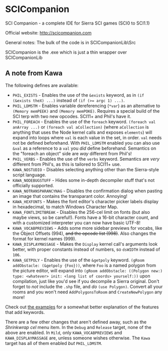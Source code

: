 # SCICompanion
SCI Companion - a complete IDE for Sierra SCI games (SCI0 to SCI1.1)

Official website:
http://scicompanion.com

General notes:
The bulk of the code is in SCICompanionLib\Src

SCICompanion is the .exe which is just a thin wrapper over SCICompanionLib

## A note from Kawa
The following defines are available:

* `PHIL_EXISTS` - Enables the use of the `&exists` keyword, as in `(if (&exists theX) ...)` instead of `(if (>= argc 1) ...)`.
* `PHIL_LDMSTM` - Enables variable dereferencing (`*var`) as an alternative to `(Memory memPEEK)` and `(Memory memPOKE)`. Requires a special build of the SCI terp with two new opcodes. SCI11+ and Phil's have it.
* `PHIL_FOREACH` - Enables the use of the `foreach` keyword. `(foreach val anArray ...)` or `(foreach val aCollection)` (where `aCollection` is anything that uses the Node kernel calls and exposes `elements`) will expand into loops where `val` is each value in the set, in order. `val` needs not be defined beforehand. With `PHIL_LDMSTM` enabled you can also use `&val` as a reference to a `val` you *did* define beforehand. Semantics on the "foreach an object" side are *way* different from Phil's!
* `PHIL_VERBS` - Enables the use of the `verbs` keyword. Semantics are *very* different from Phil's, as this is tailored to SCI11+ use.
* `KAWA_NOSTUDIO` - Disables selecting anything other than the Sierra-style script language.
* `KAWA_NODEBUGSTUFF` - Hides some in-depth decompiler stuff that's not officially supported.
* `KAWA_NOTRANSPARANCYNAG` - Disables the confirmation dialog when pasting an image that contains the transparant color. Annoying!
* `KAWA_HEXFONTS` - Makes the font editor's character picker labels display in hexadecimal, to match Windows Character Map.
* `KAWA_FONTLIMITBREAK` - Disables the 256-cel limit on fonts (but also maybe views, so be careful!). Fonts have a 16-bit character count, and with a customized interpreter you can now have basic UTF-8!
* `KAWA_VOCABPREVIEWS` - Adds some more sidebar previews for vocabs, like the Object Offsets (994), ~~and the opcode list (998)~~. Also changes the format for kernel names (999).
* `KAWA_DISPLAYMASSAGE` - Makes the `Display` kernel call's arguments look better, with proper constants instead of numbers, so `dsWIDTH` instead of `106`.
* `KAWA_GETPOLY` - Enables the use of the `&getpoly` keyword. `(gRoom addObstacle: (&getpoly {Foo}))`, where `Foo` is a named polygon from the picture editor, will expand into `(gRoom addObstacle: ((Polygon new:) type: <whatever> init: <long list of coords> yourself:))` upon compilation, just like you'd see if you decompile a Sierra original. Don't forget to *not* include the `.shp` file, and *do* `(use Polygon)`. Convert all your rooms and you won't need `AddPolygonsToRoom` and `CreateNewPolygon` any more!

Check out [the examples](examples.md) for a somewhat better explanation of the features that add keywords.

There are a few other changes that aren't defined away, such as the *Shrinkwrap cel* menu item. In the `Debug` and `Release` target, none of the above are enabled. In `Mild`, only `KAWA_VOCABPREVIEWS` and `KAWA_DISPLAYMASSAGE` are, unless someone wishes otherwise. The `Kawa` target has all of them enabled *but* `PHIL_LDMSTM`.
